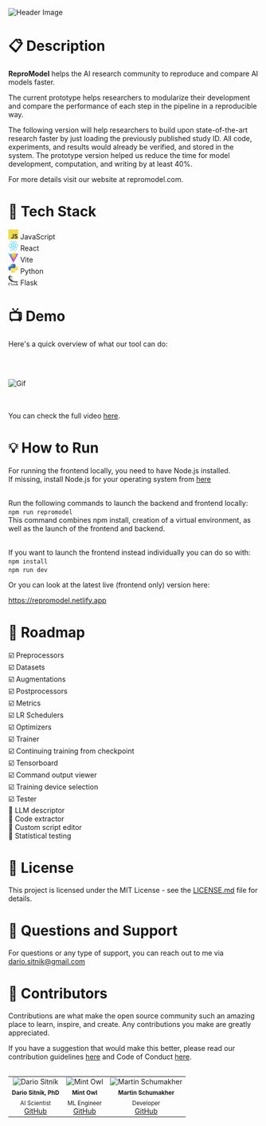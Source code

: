 
![Header Image](https://github.com/ReproModel/repromodel/blob/feature/ReproModel/public/readme-files/header-image)


# :clipboard: Description

**ReproModel**  helps the AI research community to reproduce and compare AI models faster.

The current prototype helps researchers to modularize their development and compare the performance of each step in the pipeline in a reproducible way.

The following version will help researchers to build upon state-of-the-art research faster by just loading the previously published study ID. All code, experiments, and results would already be verified, and stored in the system. The prototype version helped us reduce the time for model development, computation, and writing by at least 40%.

For more details visit our website at repromodel.com.


# :wrench: Tech Stack

<img src = "public/javascript.png" alt = "JavaScript Icon" width = "20" height = "20"> JavaScript <br>
<img src = "public/react.png" alt = "React Icon" width = "20" height = "20"> React <br>
<img src = "public/vite.svg" alt = "Vite Icon" width = "20" height = "20"> Vite <br>
<img src = "public/python.png" alt = "Python Icon" width = "20" height = "20"> Python <br>
<img src = "public/flask.svg" alt = "Flask Icon" width = "20" height = "20"> Flask <br>


# :tv: Demo
Here's a quick overview of what our tool can do:

<br><br>

![Gif](https://github.com/tomonarifeehan/ReproModel/blob/feature/ReproModel/public/readme-files/quick-overview.gif) 

<br> <br>
You can check the full video [here](https://youtu.be/MQHZMEloUps?si=_MIkB7dKsdte1hJM).  


# :bulb: How to Run
For running the frontend locally, you need to have Node.js installed.<br> 
If missing, install Node.js for your operating system from [here](https://nodejs.org)<br><br>

Run the following commands to launch the backend and frontend locally:<br>
<code>npm run repromodel</code><br>
This command combines npm install, creation of a virtual environment, as well as the launch of the frontend and backend.<br><br>

If you want to launch the frontend instead individually you can do so with:<br>
<code>npm install</code><br>
<code>npm run dev</code><br>

Or you can look at the latest live (frontend only) version here:<br>

https://repromodel.netlify.app
  

# :calendar: Roadmap
:ballot_box_with_check: Preprocessors
<br>:ballot_box_with_check: Datasets
<br>:ballot_box_with_check: Augmentations
<br>:ballot_box_with_check: Postprocessors
<br>:ballot_box_with_check: Metrics
<br>:ballot_box_with_check: LR Schedulers
<br>:ballot_box_with_check: Optimizers
<br>:ballot_box_with_check: Trainer
<br>:ballot_box_with_check: Continuing training from checkpoint
<br>:ballot_box_with_check: Tensorboard
<br>:ballot_box_with_check: Command output viewer
<br>:ballot_box_with_check: Training device selection
<br>:ballot_box_with_check: Tester
<br>:black_square_button: LLM descriptor
<br>:black_square_button: Code extractor
<br>:black_square_button: Custom script editor
<br>:black_square_button: Statistical testing


# :page_facing_up: License
This project is licensed under the MIT License - see the [LICENSE.md](LICENSE.md) file for details.


# :email: Questions and Support
For questions or any type of support, you can reach out to me via dario.sitnik@gmail.com


# :link: Contributors
Contributions are what make the open source community such an amazing place to learn, inspire, and create. Any contributions you make are greatly appreciated.

If you have a suggestion that would make this better, please read our contribution guidelines [here](Contributing.md) and Code of Conduct [here](CODE_OF_CONDUCT.md).<br><br>
 
<table>
  <tr>
    <td align = "center">
      <img src = "https://avatars.githubusercontent.com/u/13439539" width = "100px" alt = "Dario Sitnik"/><br/>
      <sub><b>Dario Sitnik, PhD</b></sub><br/>
      <sub>AI Scientist</sub><br/>
      <a href="https://github.com/dsitnik">GitHub</a>
    </td>
    <td align = "center">
      <img src = "https://avatars.githubusercontent.com/u/168817578" width = "100px" alt = "Mint Owl"/><br/>
      <sub><b>Mint Owl</b></sub><br/>
      <sub>ML Engineer</sub><br/>
      <a href="https://github.com/mintowltech">GitHub</a>
    </td>
    <td align = "center">
      <img src = "https://avatars.githubusercontent.com/u/168830779" width = "100px" alt = "Martin Schumakher"/><br/>
      <sub><b>Martin Schumakher</b></sub><br/>
      <sub>Developer</sub><br/>
      <a href = "https://github.com/martinschum">GitHub</a>
    </td>
  </tr>
</table>


